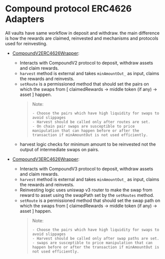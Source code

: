 # Compound protocol ERC4626 Adapters

All vaults have same workflow in deposit and withdraw. the main difference is how the rewards are claimed, reinvested and mechanisms and protocols used for reinvesting.

-   [CompoundV2ERC4626Wrapper](CompoundV2ERC4626Wrapper.sol):
    -   Interacts with CompoundV2 protocol to deposit, withdraw assets and claim rewards.
    -   `harvest` method is external and takes `minAmountOut_` as input, claims the rewards and reinvests.
    -   `setRoute` is a permissioned method that should set the pairs on which the swaps from [ claimedRewards -> middle token (if any) -> asset ] happen.
          > Note:
          > 
          >     - Choose the pairs which have high liquidity for swaps to avoid slippages
          >     - Harvest should be called only after routes are set.
          >     - On chain pair swaps are susceptible to price manipulation that can happen before or after the transaction if minAmountOut is not used efficiently.
    -   harvest logic checks for minimum amount to be reinvested not the output of intermediate swaps on pairs.

-   [CompoundV3ERC4626Wrapper](CompoundV3ERC4626Wrapper.sol):
    -   Interacts with CompoundV3 protocol to deposit, withdraw assets and claim rewards.
    -   `harvest` method is external and takes `minAmountOut_` as input, claims the rewards and reinvests.
    -   Reinvesting logic uses uniswap v3 router to make the swap from reward to asset using the swapPath set by the `setRoutes` method.
    -   `setRoute` is a permissioned method that should set the swap path on which the swaps from [ claimedRewards -> middle token (if any) -> asset ] happen.
          > Note:
          >
          >     - Choose the pairs which have high liquidity for swaps to avoid slippages
          >     - Harvest should be called only after swap paths are set.
          >     - swaps are susceptible to price manipulation that can happen before or after the transaction if minAmountOut is not used efficiently.